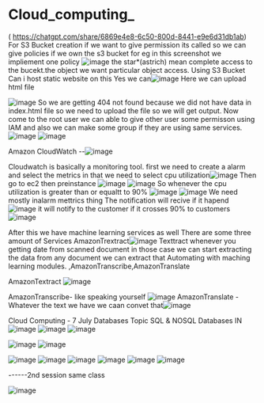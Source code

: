 # Cloud_computing_
( https://chatgpt.com/share/6869e4e8-6c50-800d-8441-e9e6d31db1ab)
For S3 Bucket creation if we want to give permission its called so we can give policies if we own the s3 bucket for eg in this screenshot we impliement one policy  ![image](https://github.com/user-attachments/assets/decf15c1-26d9-442e-afdb-ce2253ba0abd) the star*(astrich) mean complete access to the bucekt.the object we want particular object access.
Using S3 Bucket Can i host static website on this Yes we can![image](https://github.com/user-attachments/assets/4b699aae-867d-4c53-8e90-0e163c694b41)
Here we can upload html file 

![image](https://github.com/user-attachments/assets/14893e55-1852-4f52-b170-832b04315449)
So we are getting 404 not found because we did not have data in index.html file so we need to upload the file so we will get output.
Now come to the root user we can able to give other user some permisson using IAM and also we can make some group if they are using same services.![image](https://github.com/user-attachments/assets/8d3f3b6f-8091-4848-b385-86c3a8d28e60)
![image](https://github.com/user-attachments/assets/c1908b0b-164b-4593-a82e-6ccab8738d53)


Amazon CloudWatch --![image](https://github.com/user-attachments/assets/5b1f289e-f84c-4a91-ae6b-c8200ac51dd6)

Cloudwatch is basically a monitoring tool.
first we need to create a alarm and select the metrics in that we need to select cpu utilization![image](https://github.com/user-attachments/assets/45015a07-a1c2-4cb3-9758-2bee6d4cada0)
Then go to ec2 then preinstance ![image](https://github.com/user-attachments/assets/0236260f-b662-44b6-b390-09e25efc8869)
![image](https://github.com/user-attachments/assets/52ed2259-ecc1-4b47-a416-479b1f04d4e1)
So whenever the cpu utilization is greater than or equaltt to 90%  ![image](https://github.com/user-attachments/assets/a0650530-e1f0-4c31-b519-40d7961b5619)
![image](https://github.com/user-attachments/assets/70c7c222-588f-40be-ab7a-78625597342f) We need mostly inalarm mettrics thing
The notification will recive if it hapend ![image](https://github.com/user-attachments/assets/01bc29e0-ece2-4280-abf9-957a9e7f6152)
it will notify to the customer if it crosses 90% to customers![image](https://github.com/user-attachments/assets/690dc682-6603-4bac-a747-55a6ca540793)

After this we have machine learning services as well There are some three amount of Services AmazonTrextract![image](https://github.com/user-attachments/assets/99b3150d-d892-4ddb-b558-72de6af3f279) Texttract whenever you getting date from scanned document in those case we can start extracting the data from any document we can extract that Automating with maching learning modules.
,AmazonTranscribe,AmazonTranslate

AmazonTextract ![image](https://github.com/user-attachments/assets/1de3e4ad-7be5-4310-8f14-5dcd3d5ce806)

AmazonTranscribe- like speaking yourself ![image](https://github.com/user-attachments/assets/6ba77b6f-ab29-4d2f-bb5c-53ebc9c145a6)
AmazonTranslate - Whatever the text we have we caan convet that![image](https://github.com/user-attachments/assets/72b13e89-177a-4040-8748-c226cf5ecb36)

Cloud Computing - 7 July
Databases Topic SQL & NOSQL Databases
IN
![image](https://github.com/user-attachments/assets/e92b13f0-da1b-412e-961f-48e86dd87466)
![image](https://github.com/user-attachments/assets/0acba91c-9263-4c6d-9fec-c52328ff9ef4)
![image](https://github.com/user-attachments/assets/c6c81ccd-088c-46d7-93b0-673bd71375f3)

![image](https://github.com/user-attachments/assets/b5a33421-a2c3-432c-8042-f9a41a646d46)
![image](https://github.com/user-attachments/assets/d9bbca1a-ac03-480b-9c78-20ff0c25b5a6)

![image](https://github.com/user-attachments/assets/810f229d-e31d-4b94-91e1-3739e2168a40)
![image](https://github.com/user-attachments/assets/7f6205a1-4d28-4d9b-93c5-47eef63ca6ef)
![image](https://github.com/user-attachments/assets/41a45262-8a0e-4170-b806-24883d3762e7)
![image](https://github.com/user-attachments/assets/2500432c-0bdb-46e5-90f9-9bddc1b2b035)
![image](https://github.com/user-attachments/assets/ecadb445-2807-48a2-8072-cbd86e85d4b0)
![image](https://github.com/user-attachments/assets/b1a7a645-06bb-456f-9236-b2fbf7d20a91)


------2nd session same class 


![image](https://github.com/user-attachments/assets/8a04feb9-f8f9-4145-96ee-bdfe44f87276)
